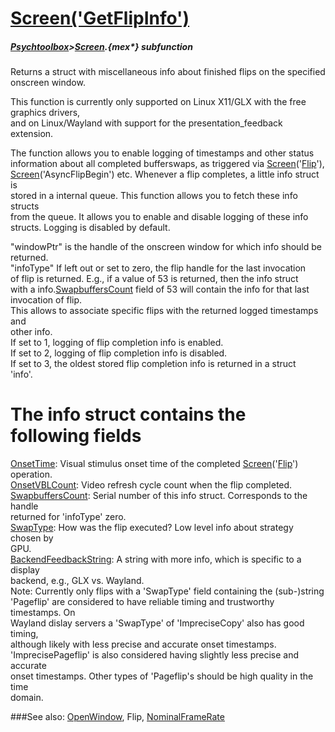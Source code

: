 # [Screen('GetFlipInfo')](Screen-GetFlipInfo) 
##### [Psychtoolbox](Psychtoolbox)>[Screen](Screen).{mex*} subfunction


Returns a struct with miscellaneous info about finished flips on the specified  
onscreen window.  
  
This function is currently only supported on Linux X11/GLX with the free  
graphics drivers,  
and on Linux/Wayland with support for the presentation\_feedback extension.  
  
The function allows you to enable logging of timestamps and other status  
information about all completed bufferswaps, as triggered via [Screen](Screen)('[Flip](Flip)'),  
[Screen](Screen)('AsyncFlipBegin') etc. Whenever a flip completes, a little info struct is  
stored in a internal queue. This function allows you to fetch these info structs  
from the queue. It allows you to enable and disable logging of these info  
structs. Logging is disabled by default.  
  
"windowPtr" is the handle of the onscreen window for which info should be  
returned.  
"infoType" If left out or set to zero, the flip handle for the last invocation  
of flip is returned. E.g., if a value of 53 is returned, then the info struct  
with a info.[SwapbuffersCount](SwapbuffersCount) field of 53 will contain the info for that last  
invocation of flip.  
This allows to associate specific flips with the returned logged timestamps and  
other info.  
If set to 1, logging of flip completion info is enabled.  
If set to 2, logging of flip completion info is disabled.  
If set to 3, the oldest stored flip completion info is returned in a struct  
'info'.  
  
# The info struct contains the following fields  
  
[OnsetTime](OnsetTime): Visual stimulus onset time of the completed [Screen](Screen)('[Flip](Flip)') operation.  
[OnsetVBLCount](OnsetVBLCount): Video refresh cycle count when the flip completed.  
[SwapbuffersCount](SwapbuffersCount): Serial number of this info struct. Corresponds to the handle  
returned for 'infoType' zero.  
[SwapType](SwapType): How was the flip executed? Low level info about strategy chosen by  
GPU.  
[BackendFeedbackString](BackendFeedbackString): A string with more info, which is specific to a display  
backend, e.g., GLX vs. Wayland.  
Note: Currently only flips with a 'SwapType' field containing the (sub-)string  
'Pageflip' are considered to have reliable timing and trustworthy timestamps. On  
Wayland dislay servers a 'SwapType' of 'ImpreciseCopy' also has good timing,  
although likely with less precise and accurate onset timestamps.  
'ImprecisePageflip' is also considered having slightly less precise and accurate  
onset timestamps. Other types of 'Pageflip's should be high quality in the time  
domain.  
  
  


###See also:
[OpenWindow](Screen-OpenWindow), Flip, [NominalFrameRate](Screen-NominalFrameRate)
